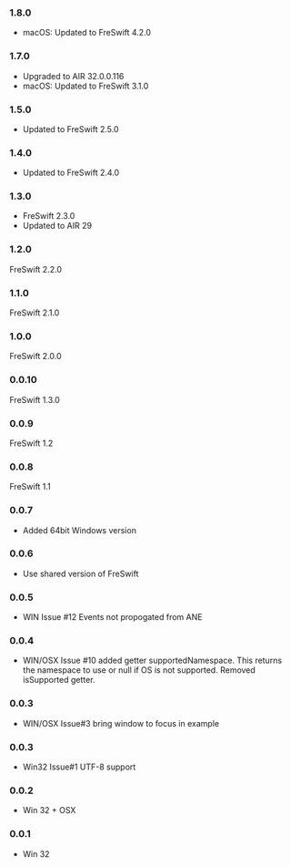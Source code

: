 ### 1.8.0
- macOS: Updated to FreSwift 4.2.0

### 1.7.0
- Upgraded to AIR 32.0.0.116
- macOS: Updated to FreSwift 3.1.0

### 1.5.0
- Updated to FreSwift 2.5.0

### 1.4.0
- Updated to FreSwift 2.4.0

### 1.3.0
- FreSwift 2.3.0
- Updated to AIR 29

### 1.2.0
FreSwift 2.2.0

### 1.1.0
FreSwift 2.1.0

### 1.0.0
FreSwift 2.0.0

### 0.0.10
FreSwift 1.3.0

### 0.0.9
FreSwift 1.2

### 0.0.8
FreSwift 1.1

### 0.0.7
- Added 64bit Windows version

### 0.0.6
- Use shared version of FreSwift

### 0.0.5
- WIN Issue #12 Events not propogated from ANE

### 0.0.4
- WIN/OSX Issue #10 added getter supportedNamespace. This returns the namespace to use or null if OS is not supported. Removed isSupported getter.

### 0.0.3
- WIN/OSX Issue#3 bring window to focus in example

### 0.0.3 
- Win32 Issue#1 UTF-8 support

### 0.0.2 
- Win 32 + OSX

### 0.0.1  
- Win 32
